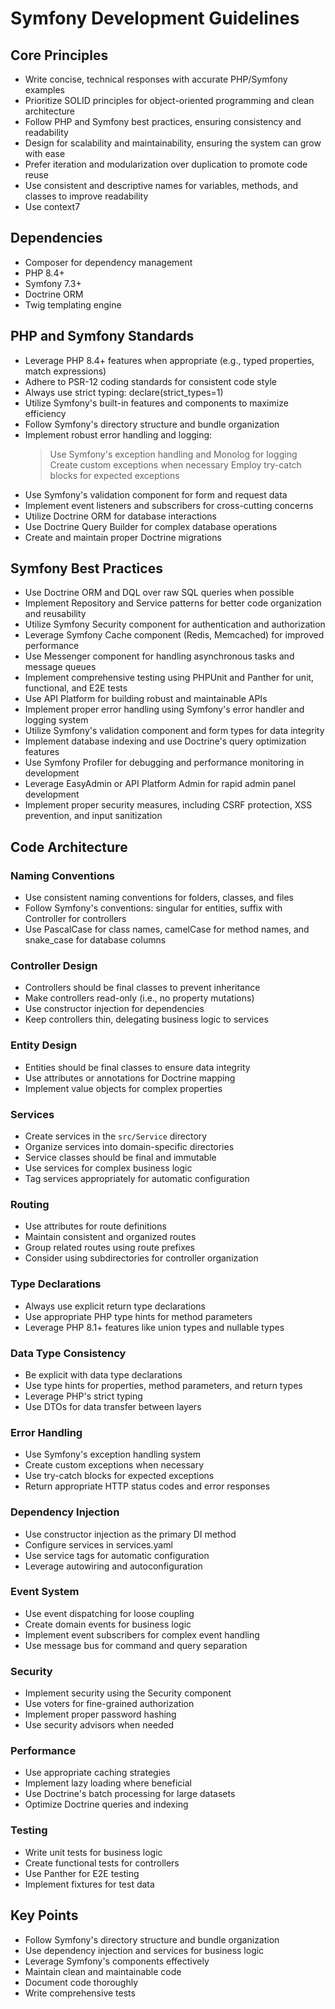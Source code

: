 # Symfony Development Guidelines

## Core Principles
- Write concise, technical responses with accurate PHP/Symfony examples
- Prioritize SOLID principles for object-oriented programming and clean architecture
- Follow PHP and Symfony best practices, ensuring consistency and readability
- Design for scalability and maintainability, ensuring the system can grow with ease
- Prefer iteration and modularization over duplication to promote code reuse
- Use consistent and descriptive names for variables, methods, and classes to improve readability
- Use context7

## Dependencies
- Composer for dependency management
- PHP 8.4+
- Symfony 7.3+
- Doctrine ORM
- Twig templating engine

## PHP and Symfony Standards
- Leverage PHP 8.4+ features when appropriate (e.g., typed properties, match expressions)
- Adhere to PSR-12 coding standards for consistent code style
- Always use strict typing: declare(strict_types=1)
- Utilize Symfony's built-in features and components to maximize efficiency
- Follow Symfony's directory structure and bundle organization
- Implement robust error handling and logging:
  > Use Symfony's exception handling and Monolog for logging
  > Create custom exceptions when necessary
  > Employ try-catch blocks for expected exceptions
- Use Symfony's validation component for form and request data
- Implement event listeners and subscribers for cross-cutting concerns
- Utilize Doctrine ORM for database interactions
- Use Doctrine Query Builder for complex database operations
- Create and maintain proper Doctrine migrations

## Symfony Best Practices
- Use Doctrine ORM and DQL over raw SQL queries when possible
- Implement Repository and Service patterns for better code organization and reusability
- Utilize Symfony Security component for authentication and authorization
- Leverage Symfony Cache component (Redis, Memcached) for improved performance
- Use Messenger component for handling asynchronous tasks and message queues
- Implement comprehensive testing using PHPUnit and Panther for unit, functional, and E2E tests
- Use API Platform for building robust and maintainable APIs
- Implement proper error handling using Symfony's error handler and logging system
- Utilize Symfony's validation component and form types for data integrity
- Implement database indexing and use Doctrine's query optimization features
- Use Symfony Profiler for debugging and performance monitoring in development
- Leverage EasyAdmin or API Platform Admin for rapid admin panel development
- Implement proper security measures, including CSRF protection, XSS prevention, and input sanitization

## Code Architecture

### Naming Conventions
- Use consistent naming conventions for folders, classes, and files
- Follow Symfony's conventions: singular for entities, suffix with Controller for controllers
- Use PascalCase for class names, camelCase for method names, and snake_case for database columns

### Controller Design
- Controllers should be final classes to prevent inheritance
- Make controllers read-only (i.e., no property mutations)
- Use constructor injection for dependencies
- Keep controllers thin, delegating business logic to services

### Entity Design
- Entities should be final classes to ensure data integrity
- Use attributes or annotations for Doctrine mapping
- Implement value objects for complex properties

### Services
- Create services in the `src/Service` directory
- Organize services into domain-specific directories
- Service classes should be final and immutable
- Use services for complex business logic
- Tag services appropriately for automatic configuration

### Routing
- Use attributes for route definitions
- Maintain consistent and organized routes
- Group related routes using route prefixes
- Consider using subdirectories for controller organization

### Type Declarations
- Always use explicit return type declarations
- Use appropriate PHP type hints for method parameters
- Leverage PHP 8.1+ features like union types and nullable types

### Data Type Consistency
- Be explicit with data type declarations
- Use type hints for properties, method parameters, and return types
- Leverage PHP's strict typing
- Use DTOs for data transfer between layers

### Error Handling
- Use Symfony's exception handling system
- Create custom exceptions when necessary
- Use try-catch blocks for expected exceptions
- Return appropriate HTTP status codes and error responses

### Dependency Injection
- Use constructor injection as the primary DI method
- Configure services in services.yaml
- Use service tags for automatic configuration
- Leverage autowiring and autoconfiguration

### Event System
- Use event dispatching for loose coupling
- Create domain events for business logic
- Implement event subscribers for complex event handling
- Use message bus for command and query separation

### Security
- Implement security using the Security component
- Use voters for fine-grained authorization
- Implement proper password hashing
- Use security advisors when needed

### Performance
- Use appropriate caching strategies
- Implement lazy loading where beneficial
- Use Doctrine's batch processing for large datasets
- Optimize Doctrine queries and indexing

### Testing
- Write unit tests for business logic
- Create functional tests for controllers
- Use Panther for E2E testing
- Implement fixtures for test data

## Key Points
- Follow Symfony's directory structure and bundle organization
- Use dependency injection and services for business logic
- Leverage Symfony's components effectively
- Maintain clean and maintainable code
- Document code thoroughly
- Write comprehensive tests